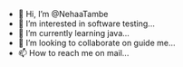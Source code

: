 - 👋 Hi, I’m @NehaaTambe
- 👀 I’m interested in software testing...
- 🌱 I’m currently learning java...
- 💞️ I’m looking to collaborate on guide me...
- 📫 How to reach me on mail...

<!---
NehaaTambe/NehaaTambe is a ✨ special ✨ repository because its `README.md` (this file) appears on your GitHub profile.
You can click the Preview link to take a look at your changes.
--->
